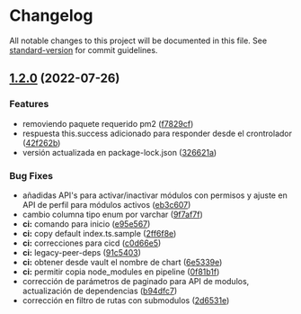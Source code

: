 # Changelog

All notable changes to this project will be documented in this file. See [standard-version](https://github.com/conventional-changelog/standard-version) for commit guidelines.

## [1.2.0](https://gitlab.agetic.gob.bo/agetic/backend-base-nestjs/compare/v1.1.6...v1.2.0) (2022-07-26)


### Features

* removiendo paquete requerido pm2 ([f7829cf](https://gitlab.agetic.gob.bo/agetic/backend-base-nestjs/commit/f7829cfcc7c4f2efd0df03cfa765af6a94fda3a3))
* respuesta this.success adicionado para responder desde el crontrolador ([42f262b](https://gitlab.agetic.gob.bo/agetic/backend-base-nestjs/commit/42f262be0f9be1ead218d448b187901ba29a8aa0))
* versión actualizada en package-lock.json ([326621a](https://gitlab.agetic.gob.bo/agetic/backend-base-nestjs/commit/326621a5fa0805303379527a5b594ef0338d1acd))


### Bug Fixes

* añadidas API's para activar/inactivar módulos con permisos y ajuste en API de perfil para módulos activos ([eb3c607](https://gitlab.agetic.gob.bo/agetic/backend-base-nestjs/commit/eb3c60708e20fcf09bd9c74342b10f6fe29eab8e))
* cambio columna tipo enum por varchar ([9f7af7f](https://gitlab.agetic.gob.bo/agetic/backend-base-nestjs/commit/9f7af7f87b2416480b502cf9b83b2d90e0f86834))
* **ci:** comando para inicio ([e95e567](https://gitlab.agetic.gob.bo/agetic/backend-base-nestjs/commit/e95e5672e5fbdbda3d349ed00e09de032ac0a791))
* **ci:** copy default index.ts.sample ([2ff6f8e](https://gitlab.agetic.gob.bo/agetic/backend-base-nestjs/commit/2ff6f8e833ba929451efdfae16bc4a8868183ad8))
* **ci:** correcciones para cicd ([c0d66e5](https://gitlab.agetic.gob.bo/agetic/backend-base-nestjs/commit/c0d66e5296b6862a005fe46b327b025c00e2751b))
* **ci:** legacy-peer-deps ([91c5403](https://gitlab.agetic.gob.bo/agetic/backend-base-nestjs/commit/91c54035aec056c03099fe1966ff73e1b506adad))
* **ci:** obtener desde vault el nombre de chart ([6e5339e](https://gitlab.agetic.gob.bo/agetic/backend-base-nestjs/commit/6e5339ebcc0d7bdd0ba42ed65ad5e675e302ec8f))
* **ci:** permitir copia node_modules en pipeline ([0f81b1f](https://gitlab.agetic.gob.bo/agetic/backend-base-nestjs/commit/0f81b1fde0366bbb90d2597106aa70972b9f71e3))
* corrección de parámetros de paginado para API de modulos, actualización de dependencias ([b94dfc7](https://gitlab.agetic.gob.bo/agetic/backend-base-nestjs/commit/b94dfc77d6e9af996ad288457bcb2c1799a1111b))
* corrección en filtro de rutas con submodulos ([2d6531e](https://gitlab.agetic.gob.bo/agetic/backend-base-nestjs/commit/2d6531e1a4e17000b67f6f5163ee2dff27543931))

